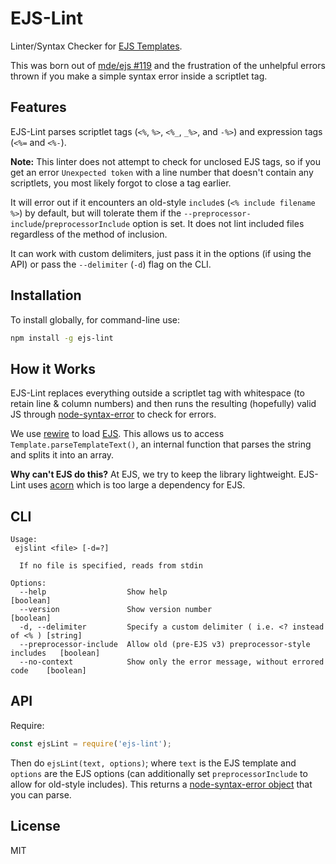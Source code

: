 # EJS-Lint

Linter/Syntax Checker for [EJS Templates](https://github.com/mde/ejs).

This was born out of [mde/ejs #119](https://github.com/mde/ejs/issues/119) and the frustration of the unhelpful errors thrown if you make a simple syntax error inside a scriptlet tag.

## Features

EJS-Lint parses scriptlet tags (`<%`, `%>`, `<%_`, `_%>`, and `-%>`) and expression tags (`<%=` and `<%-`).

**Note:** This linter does not attempt to check for unclosed EJS tags, so if you get an error `Unexpected token` with a line number that doesn't contain any scriptlets, you most likely forgot to close a tag earlier.

It will error out if it encounters an old-style `include`s (`<% include filename %>`) by default, but will tolerate them if the `--preprocessor-include`/`preprocessorInclude` option is set. It does not lint included files regardless of the method of inclusion.

It can work with custom delimiters, just pass it in the options (if using the API) or pass the `--delimiter` (`-d`) flag on the CLI.

## Installation

To install globally, for command-line use:

```bash
npm install -g ejs-lint
```

## How it Works

EJS-Lint replaces everything outside a scriptlet tag with whitespace (to retain line & column numbers) and then runs the resulting (hopefully) valid JS through [node-syntax-error](https://github.com/substack/node-syntax-error) to check for errors.

We use [rewire](https://github.com/jhnns/rewire) to load [EJS](https://github.com/mde/ejs). This allows us to access `Template.parseTemplateText()`, an internal function that parses the string and splits it into an array.

**Why can't EJS do this?** At EJS, we try to keep the library lightweight. EJS-Lint uses [acorn](https://github.com/ternjs/acorn) which is too large a dependency for EJS.

## CLI

```
Usage:
 ejslint <file> [-d=?]

  If no file is specified, reads from stdin

Options:
  --help                  Show help                                            [boolean]
  --version               Show version number                                  [boolean]
  -d, --delimiter         Specify a custom delimiter ( i.e. <? instead of <% ) [string]
  --preprocessor-include  Allow old (pre-EJS v3) preprocessor-style includes   [boolean]
  --no-context            Show only the error message, without errored code    [boolean]
```

## API

Require:

```js
const ejsLint = require('ejs-lint');
```

Then do `ejsLint(text, options)`; where `text` is the EJS template and `options` are the EJS options (can additionally set `preprocessorInclude` to allow for old-style includes). This returns a [node-syntax-error object](https://github.com/substack/node-syntax-error#attributes) that you can parse.

## License

MIT
